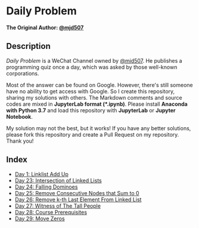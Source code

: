 # Daily Problem

**The Original Author: [@mjd507](https://github.com/mjd507)**

## Description

*Daily Problem* is a WeChat Channel owned by [@mjd507](https://github.com/mjd507). He publishes a programming quiz once a day, which was asked by those well-known corporations. 

Most of the answer can be found on Google. However, there's still someone have no ability to get access with Google. So I create this repository, sharing my solutions with others. The Markdown comments and source codes are mixed in **JupyterLab format (\*.ipynb)**. Please install **Anaconda with Python 3.7** and load this repository with **JupyterLab** or **Jupyter Notebook**. 

My solution may not the best, but it works! If you have any better solutions, please fork this repository and create a Pull Request on my repository. Thank you! 

## Index

- [Day 1: Linklist Add Up](1.ipynb)
- [Day 23: Intersection of Linked Lists](23.ipynb)
- [Day 24: Falling Dominoes](24.ipynb)
- [Day 25: Remove Consecutive Nodes that Sum to 0](25.ipynb)
- [Day 26: Remove k-th Last Element From Linked List](26.ipynb)
- [Day 27: Witness of The Tall People](27.ipynb)
- [Day 28: Course Prerequisites](28.ipynb)
- [Day 29: Move Zeros](29.ipynb)
